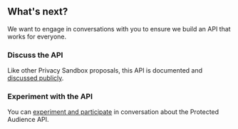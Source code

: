 ## What's next?

We want to engage in conversations with you to ensure we build an API that
works for everyone.

### Discuss the API

Like other Privacy Sandbox proposals, this API is documented and
[discussed publicly](/docs/privacy-sandbox/fledge/#engage).

### Experiment with the API

You can [experiment and participate](/docs/privacy-sandbox/fledge-experiment/)
in conversation about the Protected Audience API.
